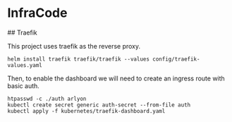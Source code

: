 # InfraCode

## Traefik

This project uses traefik as the reverse proxy.

```
helm install traefik traefik/traefik --values config/traefik-values.yaml
```

Then, to enable the dashboard we will need to create an
ingress route with basic auth.

```
htpasswd -c ./auth arlyon
kubectl create secret generic auth-secret --from-file auth
kubectl apply -f kubernetes/traefik-dashboard.yaml
```
